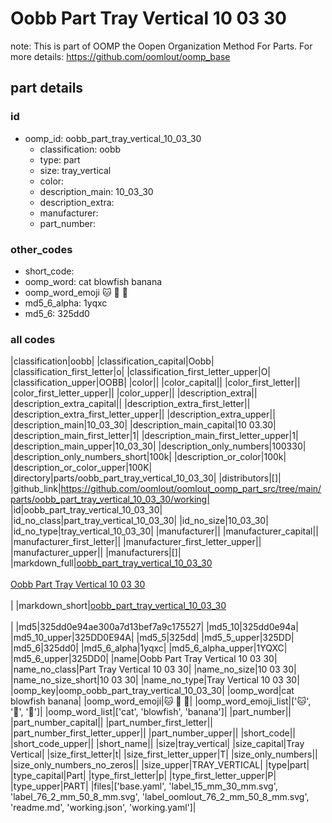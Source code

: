 # Oobb Part Tray Vertical 10 03 30  

note: This is part of OOMP the Oopen Organization Method For Parts. For more details: https://github.com/oomlout/oomp_base

##  part details





### id
* oomp_id: oobb_part_tray_vertical_10_03_30
  * classification: oobb
  * type: part
  * size: tray_vertical
  * color: 
  * description_main: 10_03_30
  * description_extra: 
  * manufacturer: 
  * part_number: 

### other_codes
* short_code: 
* oomp_word: cat blowfish banana
* oomp_word_emoji :cat: :blowfish: :banana:
* md5_6_alpha: 1yqxc
* md5_6: 325dd0

### all codes 
|classification|oobb|
|classification_capital|Oobb|
|classification_first_letter|o|
|classification_first_letter_upper|O|
|classification_upper|OOBB|
|color||
|color_capital||
|color_first_letter||
|color_first_letter_upper||
|color_upper||
|description_extra||
|description_extra_capital||
|description_extra_first_letter||
|description_extra_first_letter_upper||
|description_extra_upper||
|description_main|10_03_30|
|description_main_capital|10 03.30|
|description_main_first_letter|1|
|description_main_first_letter_upper|1|
|description_main_upper|10_03_30|
|description_only_numbers|100330|
|description_only_numbers_short|100k|
|description_or_color|100k|
|description_or_color_upper|100K|
|directory|parts/oobb_part_tray_vertical_10_03_30|
|distributors|[]|
|github_link|https://github.com/oomlout/oomlout_oomp_part_src/tree/main/parts/oobb_part_tray_vertical_10_03_30/working|
|id|oobb_part_tray_vertical_10_03_30|
|id_no_class|part_tray_vertical_10_03_30|
|id_no_size|10_03_30|
|id_no_type|tray_vertical_10_03_30|
|manufacturer||
|manufacturer_capital||
|manufacturer_first_letter||
|manufacturer_first_letter_upper||
|manufacturer_upper||
|manufacturers|[]|
|markdown_full|[oobb_part_tray_vertical_10_03_30](https://github.com/oomlout/oomlout_oomp_part_src/tree/main/parts/oobb_part_tray_vertical_10_03_30/working)<br>[](https://github.com/oomlout/oomlout_oomp_part_src/tree/main/parts/oobb_part_tray_vertical_10_03_30/working)<br>[Oobb Part Tray Vertical 10 03 30](https://github.com/oomlout/oomlout_oomp_part_src/tree/main/parts/oobb_part_tray_vertical_10_03_30/working)<br><br>|
|markdown_short|[oobb_part_tray_vertical_10_03_30](https://github.com/oomlout/oomlout_oomp_part_src/tree/main/parts/oobb_part_tray_vertical_10_03_30/working)<br><br>|
|md5|325dd0e94ae300a7d13bef7a9c175527|
|md5_10|325dd0e94a|
|md5_10_upper|325DD0E94A|
|md5_5|325dd|
|md5_5_upper|325DD|
|md5_6|325dd0|
|md5_6_alpha|1yqxc|
|md5_6_alpha_upper|1YQXC|
|md5_6_upper|325DD0|
|name|Oobb Part Tray Vertical 10 03 30|
|name_no_class|Part Tray Vertical 10 03 30|
|name_no_size|10 03 30|
|name_no_size_short|10 03 30|
|name_no_type|Tray Vertical 10 03 30|
|oomp_key|oomp_oobb_part_tray_vertical_10_03_30|
|oomp_word|cat blowfish banana|
|oomp_word_emoji|:cat: :blowfish: :banana:|
|oomp_word_emoji_list|[':cat:', ':blowfish:', ':banana:']|
|oomp_word_list|['cat', 'blowfish', 'banana']|
|part_number||
|part_number_capital||
|part_number_first_letter||
|part_number_first_letter_upper||
|part_number_upper||
|short_code||
|short_code_upper||
|short_name||
|size|tray_vertical|
|size_capital|Tray Vertical|
|size_first_letter|t|
|size_first_letter_upper|T|
|size_only_numbers||
|size_only_numbers_no_zeros||
|size_upper|TRAY_VERTICAL|
|type|part|
|type_capital|Part|
|type_first_letter|p|
|type_first_letter_upper|P|
|type_upper|PART|
|files|['base.yaml', 'label_15_mm_30_mm.svg', 'label_76_2_mm_50_8_mm.svg', 'label_oomlout_76_2_mm_50_8_mm.svg', 'readme.md', 'working.json', 'working.yaml']|
